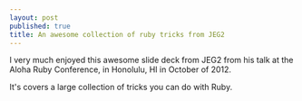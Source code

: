 ```yaml
---
layout: post
published: true
title: An awesome collection of ruby tricks from JEG2
---
```


I very much enjoyed this awesome slide deck from JEG2 from his talk at the Aloha Ruby Conference, in Honolulu, HI in October of 2012.

It's covers a large collection of tricks you can do with Ruby.
<!--more-->
<script async class="speakerdeck-embed" data-id="5074b325f8a4020002016573" data-ratio="1.3333333333333333" src="//speakerdeck.com/assets/embed.js"></script>
